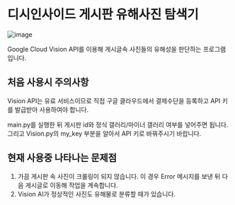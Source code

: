 # 디시인사이드 게시판 유해사진 탐색기  
![image](https://user-images.githubusercontent.com/50689611/125586980-52466ae2-a6a1-4acc-818f-aa793dc58c1f.png)

Google Cloud Vision API를 이용해 게시글속 사진들의 유해성을 판단하는 프로그램입니다.  

## 처음 사용시 주의사항  
Vision API는 유료 서비스이므로 직접 구글 클라우드에서 결제수단을 등록하고 API 키를 발급받아 사용하여야 합니다.    

main.py를 실행한 뒤 게시판 id와 정식 갤러리/마이너 갤러리 여부를 넣어주면 됩니다.  
그리고 Vision.py의 my_key 부분을 알아서 API 키로 바꿔주시기 바랍니다.  

## 현재 사용중 나타나는 문제점  
1. 가끔 게시판 속 사진이 크롤링이 되지 않습니다. 이 경우 Error 메시지를 보낸 뒤 다음 게시글로 이동해 작업을 계속합니다.
2. Vision AI가 정상적인 사진도 유해물로 분류할 때가 있습니다.
